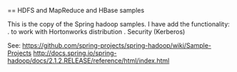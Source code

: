 == HDFS and MapReduce and HBase samples

This is the copy of the Spring hadoop samples. I have add the functionality:
	. to work with Hortonworks distribution
	. Security (Kerberos)
	
See:
	https://github.com/spring-projects/spring-hadoop/wiki/Sample-Projects
	http://docs.spring.io/spring-hadoop/docs/2.1.2.RELEASE/reference/html/index.html
	
